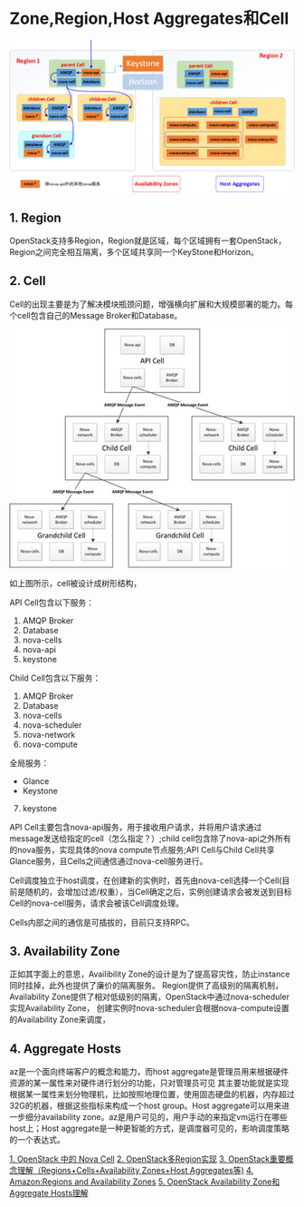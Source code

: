 # Zone,Region,Host Aggregates和Cell

![region zone cell host aggregate](./zone_region_hostaggregates.png)

## 1. Region

OpenStack支持多Region，Region就是区域，每个区域拥有一套OpenStack，Region之间完全相互隔离，多个区域共享同一个KeyStone和Horizon。

## 2. Cell

Cell的出现主要是为了解决模块瓶颈问题，增强横向扩展和大规模部署的能力。每个cell包含自己的Message Broker和Database。

![nova cell](./nova_cell.jpg)

如上图所示，cell被设计成树形结构，

API Cell包含以下服务：

1. AMQP Broker
2. Database
3. nova-cells
4. nova-api
5. keystone

Child Cell包含以下服务：

1. AMQP Broker
2. Database
3. nova-cells
4. nova-scheduler
5. nova-network
6. nova-compute

全局服务：
* Glance
* Keystone
7. keystone

API Cell主要包含nova-api服务，用于接收用户请求，并将用户请求通过message发送给指定的cell（怎么指定？）;child cell包含除了nova-api之外所有的nova服务，实现具体的nova compute节点服务;API Cell与Child Cell共享Glance服务，且Cells之间通信通过nova-cell服务进行。

Cell调度独立于host调度，在创建新的实例时，首先由nova-cell选择一个Cell(目前是随机的，会增加过滤/权重），当Cell确定之后，实例创建请求会被发送到目标Cell的nova-cell服务，请求会被该Cell调度处理。


Cells内部之间的通信是可插拔的，目前只支持RPC。

## 3. Availability Zone

正如其字面上的意思，Availibility Zone的设计是为了提高容灾性，防止instance同时挂掉，此外也提供了廉价的隔离服务。 Region提供了高级别的隔离机制，
Availability Zone提供了相对低级别的隔离，OpenStack中通过nova-scheduler实现Availability Zone， 创建实例时nova-scheduler会根据nova-compute设置的Availability Zone来调度，

## 4. Aggregate Hosts

 az是一个面向终端客户的概念和能力，而host aggregate是管理员用来根据硬件资源的某一属性来对硬件进行划分的功能，只对管理员可见
其主要功能就是实现根据某一属性来划分物理机，比如按照地理位置，使用固态硬盘的机器，内存超过32G的机器，根据这些指标来构成一个host group。Host aggregate可以用来进一步细分availability zone。az是用户可见的，用户手动的来指定vm运行在哪些host上；Host aggregate是一种更智能的方式，是调度器可见的，影响调度策略的一个表达式。

[1. OpenStack 中的 Nova Cell](http://www.ibm.com/developerworks/cn/cloud/library/1409_zhaojian_openstacknovacell/index.html)
[2. OpenStack多Region实现](http://www.chenshake.com/openstack-region-realize/)
[3. OpenStack重要概念理解（Regions+Cells+Availability Zones+Host Aggregates等)](http://blog.chinaunix.net/uid-20940095-id-4064233.html)
[4. Amazon:Regions and Availability Zones](http://docs.aws.amazon.com/AWSEC2/latest/UserGuide/using-regions-availability-zones.html)
[5. OpenStack Availability Zone和Aggregate Hosts理解](http://blog.chinaunix.net/uid-20940095-id-3875022.html)
